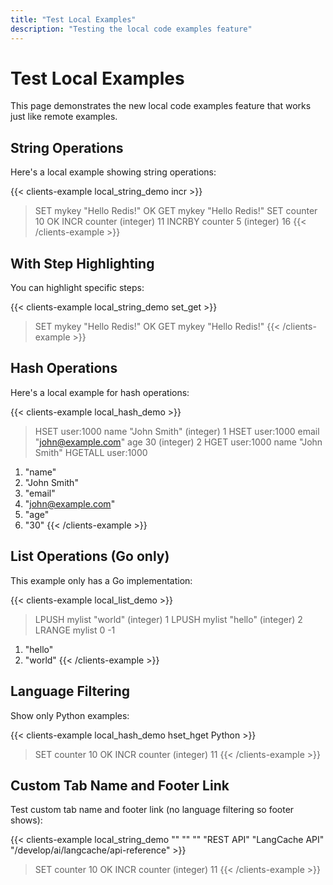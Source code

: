 ```yaml
---
title: "Test Local Examples"
description: "Testing the local code examples feature"
---
```


# Test Local Examples

This page demonstrates the new local code examples feature that works just like remote examples.

## String Operations

Here's a local example showing string operations:

{{< clients-example local_string_demo incr >}}
> SET mykey "Hello Redis!"
OK
> GET mykey
"Hello Redis!"
> SET counter 10
OK
> INCR counter
(integer) 11
> INCRBY counter 5
(integer) 16
{{< /clients-example >}}

## With Step Highlighting

You can highlight specific steps:

{{< clients-example local_string_demo set_get >}}
> SET mykey "Hello Redis!"
OK
> GET mykey
"Hello Redis!"
{{< /clients-example >}}

## Hash Operations

Here's a local example for hash operations:

{{< clients-example local_hash_demo >}}
> HSET user:1000 name "John Smith"
(integer) 1
> HSET user:1000 email "john@example.com" age 30
(integer) 2
> HGET user:1000 name
"John Smith"
> HGETALL user:1000
1) "name"
2) "John Smith"
3) "email"
4) "john@example.com"
5) "age"
6) "30"
{{< /clients-example >}}

## List Operations (Go only)

This example only has a Go implementation:

{{< clients-example local_list_demo >}}
> LPUSH mylist "world"
(integer) 1
> LPUSH mylist "hello"
(integer) 2
> LRANGE mylist 0 -1
1) "hello"
2) "world"
{{< /clients-example >}}

## Language Filtering

Show only Python examples:

{{< clients-example local_hash_demo hset_hget Python >}}
> SET counter 10
OK
> INCR counter
(integer) 11
{{< /clients-example >}}

## Custom Tab Name and Footer Link

Test custom tab name and footer link (no language filtering so footer shows):

{{< clients-example local_string_demo "" "" "" "REST API" "LangCache API" "/develop/ai/langcache/api-reference" >}}
> SET counter 10
OK
> INCR counter
(integer) 11
{{< /clients-example >}}

